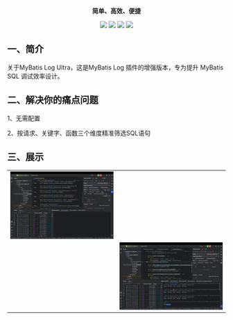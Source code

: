 <p style="text-align:center">
	<strong>简单、高效、便捷</strong>
</p>

<p style="text-align:center">
    <a>
        <img src="https://img.shields.io/badge/JDK1.8+-必选-green.svg" >
    </a>
    <a>
        <img src="https://img.shields.io/badge/IDEA-2022.0+-green.svg" >
    </a>
    <a>
        <img src="https://img.shields.io/badge/Mybatis-必选-green.svg" >
    </a>
    <a>
        <img src="https://img.shields.io/badge/Spring-非必选-green.svg" >
    </a>
</p>

## 一、简介

关于MyBatis Log Ultra，这是MyBatis Log 插件的增强版本，专为提升 MyBatis SQL 调试效率设计。

## 二、解决你的痛点问题

1、无需配置

2、按请求、关键字、函数三个维度精准筛选SQL语句

## 三、展示

<table>
    <tr>
        <td><img src="picture/mybatis_log_ultra_0.gif" alt=""></td>
        <td><img src="picture/mybatis_log_ultra_1.gif" alt=""></td>
    </tr>
    <tr>
        <td><img src="picture/mybatis_log_ultra_2.gif" alt=""></td>
        <td><img src="picture/mybatis_log_ultra_3.gif" alt=""></td>
    </tr>
</table>

